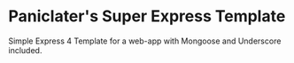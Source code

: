 <h1>Paniclater's Super Express Template</h1>

Simple Express 4 Template for a web-app with Mongoose and Underscore included. 